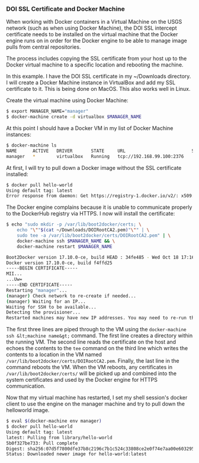 ### DOI SSL Certificate and Docker Machine

When working with Docker containers in a Virtual Machine on the USGS network (such as when using Docker Machine), the DOI SSL intercept certificate needs to be installed on the virtual machine that the Docker engine runs on in order for the Docker engine to be able to manage image pulls from central repositories. 

The process includes copying the SSL certificate from your host up to the Docker virtual machine to a specific location and rebooting the machine. 

In this example. I have the DOI SSL certificate in my ~/Downloads directory. I will create a Docker Machine instance in VirtualBox and add my SSL certificate to it. This is being done on MacOS. This also works well in Linux.

Create the virtual machine using Docker Machine:
```bash
$ export MANAGER_NAME="manager"
$ docker-machine create -d virtualbox $MANAGER_NAME
```

At this point I should have a Docker VM in my list of Docker Machine instances:
```bash
$ docker-machine ls
NAME      ACTIVE   DRIVER       STATE     URL                         SWARM   DOCKER        ERRORS
manager   *        virtualbox   Running   tcp://192.168.99.100:2376           v17.10.0-ce
```

At first, I will try to pull down a Docker image without the SSL certificate installed:
```bash
$ docker pull hello-world
Using default tag: latest
Error response from daemon: Get https://registry-1.docker.io/v2/: x509: certificate signed by unknown authority
```

The Docker engine complains because it is unable to communicate properly to the DockerHub registry via HTTPS. I now will install the certificate:

```bash
$ echo "sudo mkdir -p /var/lib/boot2docker/certs; \
    echo "\""$(cat ~/Downloads/DOIRootCA2.pem)"\"" | \
    sudo tee -a /var/lib/boot2docker/certs/DOIRootCA2.pem" | \
    docker-machine ssh $MANAGER_NAME && \
    docker-machine restart $MANAGER_NAME

Boot2Docker version 17.10.0-ce, build HEAD : 34fe485 - Wed Oct 18 17:16:34 UTC 2017
Docker version 17.10.0-ce, build f4ffd25
-----BEGIN CERTIFICATE-----
MII...
...Uw=
-----END CERTIFICATE-----
Restarting "manager"...
(manager) Check network to re-create if needed...
(manager) Waiting for an IP...
Waiting for SSH to be available...
Detecting the provisioner...
Restarted machines may have new IP addresses. You may need to re-run the `docker-machine env` command.
```

The first three lines are piped through to the VM using the `docker-machine ssh &lt;machine name&gt;` command. The first line creates a directory within the running VM. The second line reads the certificate on the host and echoes the contents to the `tee` command on the third line which writes the contents to a location in the VM named `/var/lib/boot2docker/certs/DOIRootCA2.pem`. Finally, the last line in the command reboots the VM. When the VM reboots, any certificates in `/var/lib/boot2docker/certs/` will be picked up and combined into the system certificates and used by the Docker engine for HTTPS communication.

Now that my virtual machine has restarted, I set my shell session's docker client to use the engine on the manager machine and try to pull down the helloworld image.

```bash
$ eval $(docker-machine env manager)
$ docker pull hello-world
Using default tag: latest
latest: Pulling from library/hello-world
5b0f327be733: Pull complete
Digest: sha256:07d5f7800dfe37b8c2196c7b1c524c33808ce2e0f74e7aa00e603295ca9a0972
Status: Downloaded newer image for hello-world:latest
```